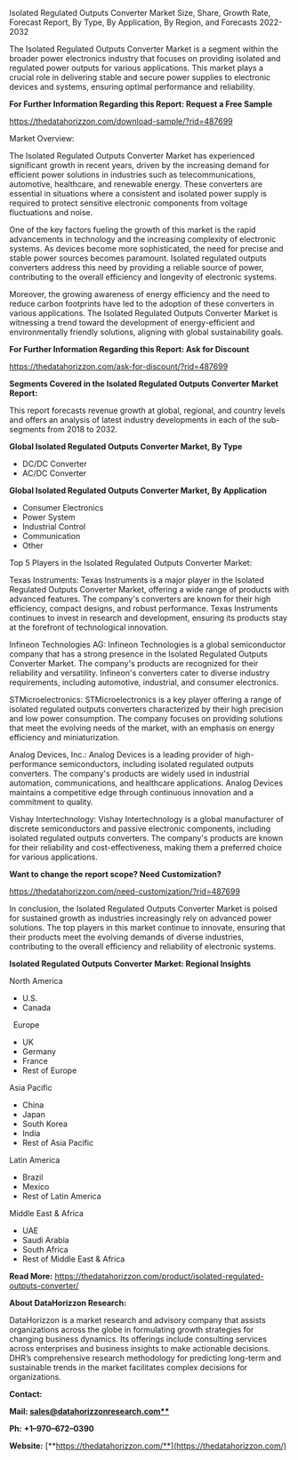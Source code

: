 ﻿Isolated Regulated Outputs Converter Market Size, Share, Growth Rate, Forecast Report, By Type, By Application, By Region, and Forecasts 2022-2032

The Isolated Regulated Outputs Converter Market is a segment within the broader power electronics industry that focuses on providing isolated and regulated power outputs for various applications. This market plays a crucial role in delivering stable and secure power supplies to electronic devices and systems, ensuring optimal performance and reliability.

**For Further Information Regarding this Report: Request a Free Sample**	

<https://thedatahorizzon.com/download-sample/?rid=487699>

Market Overview:

The Isolated Regulated Outputs Converter Market has experienced significant growth in recent years, driven by the increasing demand for efficient power solutions in industries such as telecommunications, automotive, healthcare, and renewable energy. These converters are essential in situations where a consistent and isolated power supply is required to protect sensitive electronic components from voltage fluctuations and noise.

One of the key factors fueling the growth of this market is the rapid advancements in technology and the increasing complexity of electronic systems. As devices become more sophisticated, the need for precise and stable power sources becomes paramount. Isolated regulated outputs converters address this need by providing a reliable source of power, contributing to the overall efficiency and longevity of electronic systems.

Moreover, the growing awareness of energy efficiency and the need to reduce carbon footprints have led to the adoption of these converters in various applications. The Isolated Regulated Outputs Converter Market is witnessing a trend toward the development of energy-efficient and environmentally friendly solutions, aligning with global sustainability goals.

**For Further Information Regarding this Report: Ask for Discount**	

<https://thedatahorizzon.com/ask-for-discount/?rid=487699>

**Segments Covered in the Isolated Regulated Outputs Converter Market Report:**

This report forecasts revenue growth at global, regional, and country levels and offers an analysis of latest industry developments in each of the sub-segments from 2018 to 2032.

**Global Isolated Regulated Outputs Converter Market, By Type**

- DC/DC Converter
- AC/DC Converter

**Global Isolated Regulated Outputs Converter Market, By Application**

- Consumer Electronics
- Power System
- Industrial Control
- Communication
- Other

Top 5 Players in the Isolated Regulated Outputs Converter Market:

Texas Instruments: Texas Instruments is a major player in the Isolated Regulated Outputs Converter Market, offering a wide range of products with advanced features. The company's converters are known for their high efficiency, compact designs, and robust performance. Texas Instruments continues to invest in research and development, ensuring its products stay at the forefront of technological innovation.

Infineon Technologies AG: Infineon Technologies is a global semiconductor company that has a strong presence in the Isolated Regulated Outputs Converter Market. The company's products are recognized for their reliability and versatility. Infineon's converters cater to diverse industry requirements, including automotive, industrial, and consumer electronics.

STMicroelectronics: STMicroelectronics is a key player offering a range of isolated regulated outputs converters characterized by their high precision and low power consumption. The company focuses on providing solutions that meet the evolving needs of the market, with an emphasis on energy efficiency and miniaturization.

Analog Devices, Inc.: Analog Devices is a leading provider of high-performance semiconductors, including isolated regulated outputs converters. The company's products are widely used in industrial automation, communications, and healthcare applications. Analog Devices maintains a competitive edge through continuous innovation and a commitment to quality.

Vishay Intertechnology: Vishay Intertechnology is a global manufacturer of discrete semiconductors and passive electronic components, including isolated regulated outputs converters. The company's products are known for their reliability and cost-effectiveness, making them a preferred choice for various applications.

**Want to change the report scope? Need Customization?**

<https://thedatahorizzon.com/need-customization/?rid=487699>

In conclusion, the Isolated Regulated Outputs Converter Market is poised for sustained growth as industries increasingly rely on advanced power solutions. The top players in this market continue to innovate, ensuring that their products meet the evolving demands of diverse industries, contributing to the overall efficiency and reliability of electronic systems.

**Isolated Regulated Outputs Converter Market: Regional Insights**

North America

- U.S.
- Canada

` `Europe

- UK
- Germany
- France
- Rest of Europe

Asia Pacific	

- China
- Japan
- South Korea
- India
- Rest of Asia Pacific

Latin America

- Brazil
- Mexico
- Rest of Latin America

Middle East & Africa

- UAE
- Saudi Arabia
- South Africa
- Rest of Middle East & Africa

**Read More:** <https://thedatahorizzon.com/product/isolated-regulated-outputs-converter/>

**About DataHorizzon Research:**

DataHorizzon is a market research and advisory company that assists organizations across the globe in formulating growth strategies for changing business dynamics. Its offerings include consulting services across enterprises and business insights to make actionable decisions. DHR’s comprehensive research methodology for predicting long-term and sustainable trends in the market facilitates complex decisions for organizations.

**Contact:**

**Mail: [sales@datahorizzonresearch.com**](mailto:sales@datahorizzonresearch.com)**

**Ph:** **+1–970–672–0390**

**Website:** [**https://thedatahorizzon.com/**](https://thedatahorizzon.com/)


